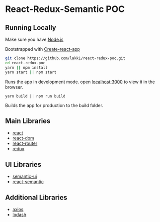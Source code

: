 
# React-Redux-Semantic POC


## Running Locally
Make sure you have [Node.js](http://nodejs.org/)

Bootstrapped with [Create-react-app](https://github.com/facebookincubator/create-react-app)



```sh
git clone https://github.com/lakk1/react-redux-poc.git
cd react-redux-poc
yarn || npm install
yarn start || npm start
```
Runs the app in development mode.
open [localhost:3000](http://localhost:3000/) to view it in the browser.

```
yarn build || npm run build
```
Builds the app for production to the build folder.
## Main Libraries

- [react](https://reactjs.org/docs/hello-world.html)
- [react-dom](https://reactjs.org/docs/react-dom.html)
- [react-router](https://reacttraining.com/react-router/web/guides/philosophy)
- [redux](https://redux.js.org/)


## UI Libraries

- [semantic-ui](https://semantic-ui.com)
- [react-semantic](https://react.semantic-ui.com)

## Additional Libraries

- [axios](https://github.com/axios/axios)
- [lodash](https://lodash.com/docs/4.17.4)
